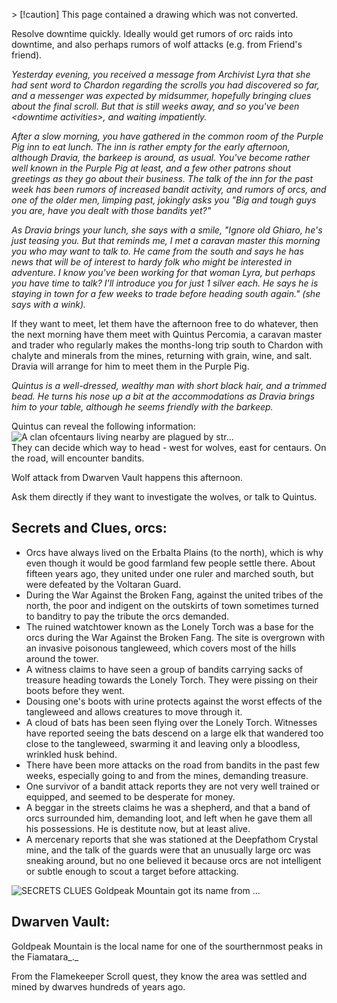 \> [!caution] This page contained a drawing which was not converted.   

Resolve downtime quickly. Ideally would get rumors of orc raids into downtime, and also perhaps rumors of wolf attacks (e.g. from Friend's friend).
 
_Yesterday evening, you received a message from Archivist Lyra that she had sent word to Chardon regarding the scrolls you had discovered so far, and a messenger was expected by midsummer, hopefully bringing clues about the final scroll. But that is still weeks away, and so you've been \<downtime activities\>, and waiting impatiently._
 
_After a slow morning, you have gathered in the common room of the Purple Pig inn to eat lunch. The inn is rather empty for the early afternoon, although Dravia, the barkeep is around, as usual. You've become rather well known in the Purple Pig at least, and a few other patrons shout greetings as they go about their business. The talk of the inn for the past week has been rumors of increased bandit activity, and rumors of orcs, and one of the older men, limping past, jokingly asks you "Big and tough guys you are, have you dealt with those bandits yet?"_
 
_As Dravia brings your lunch, she says with a smile, "Ignore old Ghiaro, he's just teasing you. But that reminds me, I met a caravan master this morning you who may want to talk to. He came from the south and says he has news that will be of interest to hardy folk who might be interested in adventure. I know you've been working for that woman Lyra, but perhaps you have time to talk? I'll introduce you for just 1 silver each. He says he is staying in town for a few weeks to trade before heading south again." (she says with a wink)._
 
If they want to meet, let them have the afternoon free to do whatever, then the next morning have them meet with Quintus Percomia, a caravan master and trader who regularly makes the months-long trip south to Chardon with chalyte and minerals from the mines, returning with grain, wine, and salt. Dravia will arrange for him to meet them in the Purple Pig.
 
_Quintus is a well-dressed, wealthy man with short black hair, and a trimmed bead. He turns his nose up a bit at the accommodations as Dravia brings him to your table, although he seems friendly with the barkeep._
 
Quintus can reveal the following information:
 ![A clan ofcentaurs living nearby are plagued by str...](Exported%20image%2020251029112826-0.png)   
They can decide which way to head - west for wolves, east for centaurs. On the road, will encounter bandits.

Wolf attack from Dwarven Vault happens this afternoon.
 
Ask them directly if they want to investigate the wolves, or talk to Quintus.

## Secrets and Clues, orcs:

- Orcs have always lived on the Erbalta Plains (to the north), which is why even though it would be good farmland few people settle there. About fifteen years ago, they united under one ruler and marched south, but were defeated by the Voltaran Guard.
- During the War Against the Broken Fang, against the united tribes of the north, the poor and indigent on the outskirts of town sometimes turned to banditry to pay the tribute the orcs demanded.
- The ruined watchtower known as the Lonely Torch was a base for the orcs during the War Against the Broken Fang. The site is overgrown with an invasive poisonous tangleweed, which covers most of the hills around the tower.
- A witness claims to have seen a group of bandits carrying sacks of treasure heading towards the Lonely Torch. They were pissing on their boots before they went.
- Dousing one's boots with urine protects against the worst effects of the tangleweed and allows creatures to move through it.
- A cloud of bats has been seen flying over the Lonely Torch. Witnesses have reported seeing the bats descend on a large elk that wandered too close to the tangleweed, swarming it and leaving only a bloodless, wrinkled husk behind.
- There have been more attacks on the road from bandits in the past few weeks, especially going to and from the mines, demanding treasure.
- One survivor of a bandit attack reports they are not very well trained or equipped, and seemed to be desperate for money.
- A beggar in the streets claims he was a shepherd, and that a band of orcs surrounded him, demanding loot, and left when he gave them all his possessions. He is destitute now, but at least alive.
- A mercenary reports that she was stationed at the Deepfathom Crystal mine, and the talk of the guards were that an unusually large orc was sneaking around, but no one believed it because orcs are not intelligent or subtle enough to scout a target before attacking.

![SECRETS CLUES Goldpeak Mountain got its name from ...](Exported%20image%2020251029112830-1.png)

## Dwarven Vault:

Goldpeak Mountain is the local name for one of the sourthernmost peaks in the Fiamatara_._
 
From the Flamekeeper Scroll quest, they know the area was settled and mined by dwarves hundreds of years ago.